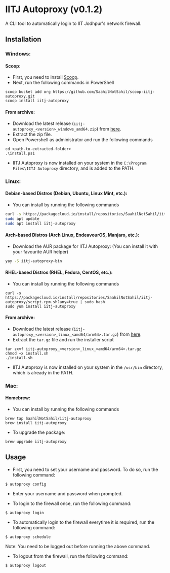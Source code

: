 # IITJ Autoproxy (v0.1.2)

A CLI tool to automatically login to IIT Jodhpur's network firewall.

## Installation 

### Windows:

#### Scoop:

- First, you need to install [Scoop](https://scoop.sh/).
- Next, run the following commands in PowerShell

```shell
scoop bucket add org https://github.com/SaahilNotSahil/scoop-iitj-autoproxy.git
scoop install iitj-autoproxy
```

#### From archive:

- Download the latest release (`iitj-autoproxy_<version>_windows_amd64.zip`) from [here](https://github.com/SaahilNotSahil/iitj-autoproxy/releases).
- Extract the zip file.
- Open Powershell as administrator and run the following commands

```shell
cd <path-to-extracted-folder>
.\install.ps1
```

- IITJ Autoproxy is now installed on your system in the `C:\Program Files\IITJ Autoproxy` directory, and is added to the PATH.

### Linux:

#### Debian-based Distros (Debian, Ubuntu, Linux Mint, etc.):

- You can install by running the following commands

```bash
curl -s https://packagecloud.io/install/repositories/SaahilNotSahil/iitj-autoproxy/script.deb.sh?any=true | sudo bash
sudo apt update
sudo apt install iitj-autoproxy
```

#### Arch-based Distros (Arch Linux, EndeavourOS, Manjaro, etc.):

- Download the AUR package for IITJ Autoproxy:
  (You can install it with your favourite AUR helper)

```bash
yay -S iitj-autoproxy-bin
```

#### RHEL-based Distros (RHEL, Fedora, CentOS, etc.):

- You can install by running the following commands

```shell
curl -s https://packagecloud.io/install/repositories/SaahilNotSahil/iitj-autoproxy/script.rpm.sh?any=true | sudo bash
sudo yum install iitj-autoproxy
```

#### From archive:

- Download the latest release (`iitj-autoproxy_<version>_linux_<amd64/arm64>.tar.gz`) from [here](https://github.com/SaahilNotSahil/iitj-autoproxy/releases).
- Extract the `tar.gz` file and run the installer script
```shell
tar zxvf iitj-autoproxy_<version>_linux_<amd64/arm64>.tar.gz
chmod +x install.sh
./install.sh
```
- IITJ Autoproxy is now installed on your system in the `/usr/bin` directory, which is already in the PATH.

### Mac:

#### Homebrew:

- You can install by running the following commands

```shell
brew tap SaahilNotSahil/iitj-autoproxy
brew install iitj-autoproxy
```

- To upgrade the package:

```shell
brew upgrade iitj-autoproxy
```

## Usage

- First, you need to set your username and password. To do so, run the following command:

```
$ autoproxy config
```

- Enter your username and password when prompted.


- To login to the firewall once, run the following command:

```
$ autoproxy login
```

- To automatically login to the firewall everytime it is required, run the following command:

```
$ autoproxy schedule
```

Note: You need to be logged out before running the above command.

- To logout from the firewall, run the following command:

```
$ autoproxy logout
```
